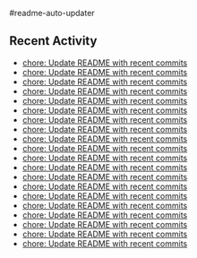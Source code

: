 #readme-auto-updater

## Recent Activity
<!-- LATEST_COMMITS:START -->
- [chore: Update README with recent commits](https://github.com/NEO1717/readme-auto-updater/commit/dd08260f06f95cf8ccb11967458221f84e793570)
- [chore: Update README with recent commits](https://github.com/NEO1717/readme-auto-updater/commit/4c724c1232b14a8d6cb29a24bf0ae4fa72416d3b)
- [chore: Update README with recent commits](https://github.com/NEO1717/readme-auto-updater/commit/3b2073ecc1f2b217064aedc01270eb450921091e)
- [chore: Update README with recent commits](https://github.com/NEO1717/readme-auto-updater/commit/e004ff06e14fcaeb7eb40c559b30ed1ea2407c94)
- [chore: Update README with recent commits](https://github.com/NEO1717/readme-auto-updater/commit/65b1c55489db9a610c7b8089391f02996a2253c7)
- [chore: Update README with recent commits](https://github.com/NEO1717/readme-auto-updater/commit/46e3b3e19b2cec40894b075a024408538840cdfc)
- [chore: Update README with recent commits](https://github.com/NEO1717/readme-auto-updater/commit/5fc9f7d6d78be2a34b3453ffef78d588731c1bf0)
- [chore: Update README with recent commits](https://github.com/NEO1717/readme-auto-updater/commit/2ac7e6e0e69771399aca014f2006228376f46285)
- [chore: Update README with recent commits](https://github.com/NEO1717/readme-auto-updater/commit/dfd77b4c304115757bb43b4f5a28a633a8a16c7b)
- [chore: Update README with recent commits](https://github.com/NEO1717/readme-auto-updater/commit/cb7fa62df137cdce421a922893e5c5b53f3db380)
- [chore: Update README with recent commits](https://github.com/NEO1717/readme-auto-updater/commit/45172d0a61e2810f996055404206c434cdf13d1e)
- [chore: Update README with recent commits](https://github.com/NEO1717/readme-auto-updater/commit/a6b30ff5416248ac8b9825a2f4eb77e04eaca691)
- [chore: Update README with recent commits](https://github.com/NEO1717/readme-auto-updater/commit/783d74fcaba8296a331331f6e8afff23243e0aaa)
- [chore: Update README with recent commits](https://github.com/NEO1717/readme-auto-updater/commit/54aa81a1c63b57089cfcb61e6dcbadeb8ef9409d)
- [chore: Update README with recent commits](https://github.com/NEO1717/readme-auto-updater/commit/3fe3cf6296346e8e3f19fcbe5c4f61ca138efa75)
- [chore: Update README with recent commits](https://github.com/NEO1717/readme-auto-updater/commit/036715ec2aa2d81aef1fbd8b991abcc94a624270)
- [chore: Update README with recent commits](https://github.com/NEO1717/readme-auto-updater/commit/91f91fd08e9b068756716cdde3dcb86b3c144b38)
- [chore: Update README with recent commits](https://github.com/NEO1717/readme-auto-updater/commit/3c5f38cdc1715730f58335d9f19819d2c2ef4f64)
- [chore: Update README with recent commits](https://github.com/NEO1717/readme-auto-updater/commit/d0d56d417e2c7178ff9a71b85c2522ce0796d568)
- [chore: Update README with recent commits](https://github.com/NEO1717/readme-auto-updater/commit/7e5a77ebfb251fe674484df2619f9fde6d5c32ed)
<!-- LATEST_COMMITS:END -->

